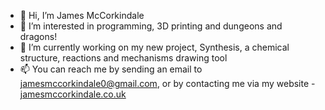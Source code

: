 - 👋 Hi, I’m James McCorkindale
- 👀 I’m interested in programming, 3D printing and dungeons and dragons!
- 🌱 I’m currently working on my new project, Synthesis, a chemical structure, reactions and mechanisms drawing tool
- 📫 You can reach me by sending an email to jamesmccorkindale0@gmail.com, or by contacting me via my website - [jamesmccorkindale.co.uk](http://jamesmccorkindale.co.uk)

<!---
James7304/James7304 is a ✨ special ✨ repository because its `README.md` (this file) appears on your GitHub profile.
You can click the Preview link to take a look at your changes.
--->
